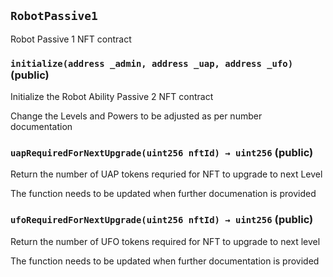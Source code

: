 ## `RobotPassive1`

Robot Passive 1 NFT contract




### `initialize(address _admin, address _uap, address _ufo)` (public)

Initialize the Robot Ability Passive 2 NFT contract


Change the Levels and Powers to be adjusted as per number documentation


### `uapRequiredForNextUpgrade(uint256 nftId) → uint256` (public)

Return the number of UAP tokens requried for NFT to upgrade to next Level


The function needs to be updated when further documenation is provided


### `ufoRequiredForNextUpgrade(uint256 nftId) → uint256` (public)

Return the number of UFO tokens required for NFT to upgrade to next level


The function needs to be updated when further documentation is provided





